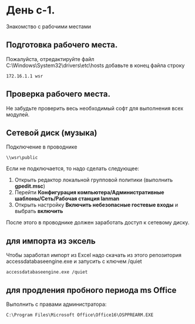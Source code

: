 # День с-1. 

Знакомство с рабочими местами

## Подготовка рабочего места.

Пожалуйста, отредактируйте файл C:\Windows\System32\drivers\etc\hosts
добавьте в конец файла строку

```
172.16.1.1 wsr
```

## Проверка рабочего места.

Не забудьте проверить весь необходимый софт для выполнения всех модулей.

## Сетевой диск (музыка)

Подключение в проводнике

```
\\wsr\public
```

Если не подключается, то надо сделать следующее:

1. Открыть редактор локальной групповой политики (выполнить **gpedit.msc**)
2. Перейти **Конфигурация компьютера/Административные шаблоны/Сеть/Рабочая станция lanman**
3. Открыть настройку **Включить небезопасные гостевые входы** и выбрать **включить**

После этого в проводнике должен заработать доступ к сетевому диску.

## для импорта из эксель

Чтобы заработал импорт из Excel надо скачать из этого репозитория accessdatabaseengine.exe
и запусить с ключем /quiet


```
accessdatabaseengine.exe /quiet
```

## для продления пробного периода ms Office

Выполнить с правами администратора:

```
C:\Program Files\Microsoft Office\Office16\OSPPREARM.EXE
```
